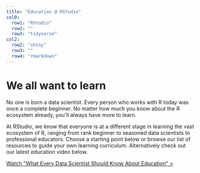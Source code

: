 ```yaml
---
title: "Education @ RStudio"
col0:
  row1: "RStudio"
  row2: ""
  row3: "tidyverse"
col2:
  row2: "shiny"
  row3: ""
  row4: "rmarkdown"
---
```


# We all want to learn
No one is born a data scientist. Every person who works with R today was once a complete beginner. No matter how much you know about the R ecosystem already, you'll always have more to learn.

At RStudio, we know that everyone is at a different stage in learning the vast ecosystem of R, ranging from rank beginner to seasoned data scientists to professional educators. Choose a starting point below or browse our list of resources to guide your own learning curriculum. Alternatively check out our latest education video below.

[Watch "What Every Data Scientist Should Know About Education" >](https://resources.rstudio.com/webinars/what-every-data-scientist-should-know-about-education-greg-wilson)
